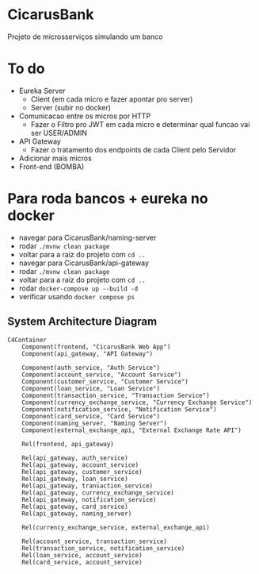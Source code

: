 # CicarusBank
Projeto de microsserviços simulando um banco

# To do
  - Eureka Server
    - Client (em cada micro e fazer apontar pro server)
    - Server (subir no docker)
  - Comunicacao entre os micros por HTTP
    - Fazer o Filtro pro JWT em cada micro e determinar qual funcao vai ser USER/ADMIN
  - API Gateway
    - Fazer o tratamento dos endpoints de cada Client pelo Servidor
  - Adicionar mais micros
  - Front-end (BOMBA)

# Para roda bancos + eureka no docker
- navegar para CicarusBank/naming-server
- rodar ``./mvnw clean package``
- voltar para a raiz do projeto com ``cd ..`` 
- navegar para CicarusBank/api-gateway
- rodar ``./mvnw clean package``
- voltar para a raiz do projeto com ``cd ..``
- rodar ``docker-compose up --build -d``
- verificar usando ``docker compose ps``

## System Architecture Diagram

```mermaid
C4Container
    Component(frontend, "CicarusBank Web App")
    Component(api_gateway, "API Gateway")

    Component(auth_service, "Auth Service")
    Component(account_service, "Account Service")
    Component(customer_service, "Customer Service")
    Component(loan_service, "Loan Service")
    Component(transaction_service, "Transaction Service")
    Component(currency_exchange_service, "Currency Exchange Service")
    Component(notification_service, "Notification Service")
    Component(card_service, "Card Service")
    Component(naming_server, "Naming Server")
    Component(external_exchange_api, "External Exchange Rate API")

    Rel(frontend, api_gateway)

    Rel(api_gateway, auth_service)
    Rel(api_gateway, account_service)
    Rel(api_gateway, customer_service)
    Rel(api_gateway, loan_service)
    Rel(api_gateway, transaction_service)
    Rel(api_gateway, currency_exchange_service)
    Rel(api_gateway, notification_service)
    Rel(api_gateway, card_service)
    Rel(api_gateway, naming_server)

    Rel(currency_exchange_service, external_exchange_api)

    Rel(account_service, transaction_service)
    Rel(transaction_service, notification_service)
    Rel(loan_service, account_service)
    Rel(card_service, account_service)
```